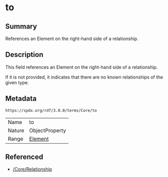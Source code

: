<!-- Automatically generated by spec-parser v2.1.0 on 2024-06-17T15:44:58.460830+00:00 -->
<!-- SPDX-License-Identifier: Community-Spec-1.0 -->

# to

## Summary

References an Element on the right-hand side of a relationship.


## Description

This field references an Element on the right-hand side of a relationship.

If it is not provided, it indicates that there are no known relationships of
the given type.


## Metadata

`https://spdx.org/rdf/3.0.0/terms/Core/to`


| | |
|---|---|
| Name | to |
| Nature | ObjectProperty |
| Range | [Element](../Classes/Element.md) |




## Referenced

- [/Core/Relationship](../../Core/Classes/Relationship.md)

